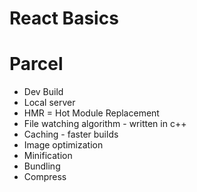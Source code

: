 # React Basics

# Parcel
- Dev Build
- Local server
- HMR = Hot Module Replacement
- File watching algorithm - written in c++
- Caching - faster builds
- Image optimization
- Minification
- Bundling
- Compress
